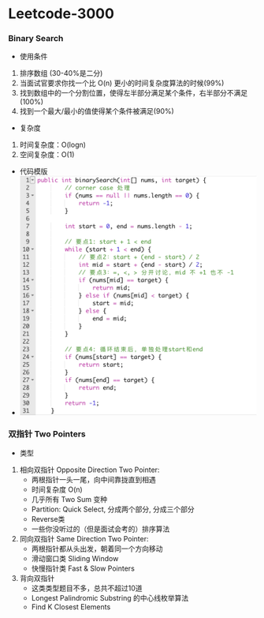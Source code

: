 # Leetcode-3000
### Binary Search
* 使⽤条件
 1. 排序数组 (30-40%是⼆分)
 2. 当⾯试官要求你找⼀个⽐ O(n) 更⼩的时间复杂度算法的时候(99%)
 3. 找到数组中的⼀个分割位置，使得左半部分满⾜某个条件，右半部分不满⾜(100%)
 4. 找到⼀个最⼤/最⼩的值使得某个条件被满⾜(90%)
* 复杂度
 1. 时间复杂度：O(logn)
 2. 空间复杂度：O(1)
* 代码模版
 * ![Binary Search 模版](images/Binary_Search.png)<br/>

### 双指针 Two Pointers
* 类型
 1. 相向双指针 Opposite Direction Two Pointer: 
    - 两根指针一头一尾，向中间靠拢直到相遇
    - 时间复杂度 O(n)
    - 几乎所有 Two Sum 变种
    - Partition: Quick Select, 分成两个部分, 分成三个部分
    - Reverse类
    - 一些你没听过的（但是面试会考的）排序算法
 2. 同向双指针 Same Direction Two Pointer:
    - 两根指针都从头出发，朝着同一个方向移动
    - 滑动窗口类 Sliding Window
    - 快慢指针类 Fast & Slow Pointers
 3. 背向双指针
    - 这类类型题目不多，总共不超过10道
    - Longest Palindromic Substring 的中心线枚举算法
    - Find K Closest Elements
